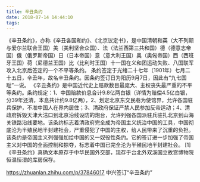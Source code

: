 ```yaml
---
title: 辛丑条约
date: 2018-07-14 14:44:10
tags:
---
```

《辛丑条约》，亦称《辛丑各国和约》、《北京议定书》，是中国清朝和英（大不列颠与爱尔兰联合王国）美（美利坚合众国）、法（法兰西第三共和国）德（德意志帝国）俄（俄罗斯帝国）日（日本帝国）意（意大利王国）奥（奥匈帝国）西（西班牙王国）荷（尼德兰王国）比（比利时王国）十一国在义和团运动失败、八国联军攻入北京后签定的一个不平等条约。 条约签定于光绪二十七年（1901年）七月二十五日，辛丑年，故名辛丑条约。因条约签订日为阳历9月7日，因此有“九七国耻”一说。
《辛丑条约》是中国近代史上赔款数目最庞大、主权丧失最严重的不平等条约。条约规定：1、中国赔款价息合计9.8亿两白银（详情为赔偿4.5亿白银，分39年还清，本息共计约9.8亿两），2、划定北京东交民巷为使馆界，允许各国驻兵保护，不准中国人在界内居住；3、清政府保证严禁人民参加反帝运动；4、清政府拆毁天津大沽口到北京沿线设防的炮台，允许列强各国派驻兵驻扎北京到山海关铁路沿线要地。该条约标志着清政府完全成为帝国主义统治中国的工具，中国彻底沦为半殖民地半封建社会，严重侵犯了中国的主权，给人民带来了沉重的负担。
该条约是帝国主义列强强加给中国的又一奴役性条约。它的签订进一步加强了帝国主义对中国的全面控制和掠夺，标志着中国已完全沦为半殖民地半封建社会。 [1]  《辛丑条约》真确文本原存于中华民国外交部，现存于台北外双溪国立故宫博物院恒温恒湿的库房保存。

https://zhuanlan.zhihu.com/p/37846017
中兴签订“辛丑条约”